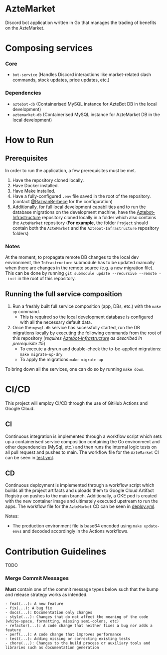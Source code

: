 # AzteMarket
Discord bot application written in Go that manages the trading of benefits on the AzteMarket.

# Composing services
### Core
- `bot-service` (Handles Discord interactions like market-related slash commands, stock updates, price updates, etc.)

### Dependencies
- `aztebot-db` (Containerised MySQL instance for AzteBot DB in the local development)
- `aztemarket-db` (Containerised MySQL instance for AzteMarket DB in the local development)

# How to Run
## Prerequisites
In order to run the application, a few prerequisites must be met.
1. Have the repository cloned locally.
2. Have Docker installed.
3. Have Make installed.
4. Have a fully-configured `.env` file saved in the root of the repository. (contact [@RazvanBerbece](https://github.com/RazvanBerbece) for the configuration)
5. Additionally, for full local development capabilities and to run the database migrations on the development machine, have the [Aztebot-Infrastructure](https://github.com/RazvanBerbece/Aztebot-Infrastructure) repository cloned locally in a folder which also contains the `AzteMarket` repository (**For example**, the folder `Project` should contain both the `AzteMarket` and the `Aztebot-Infrastructure` repository folders) 

### Notes
At the moment, to propagate remote DB changes to the local dev environment, the `Infrastructure` submodule has to be updated manually when there are changes in the remote source (e.g. a new migration file). 
This can be done by running `git submodule update --recursive --remote --init` in the root of this repository.

## Running the full service composition
1. Run a freshly built full service composition (app, DBs, etc.) with the `make up` command.
    - This is required so the local development database is configured with all the necessary default data.   
2. Once the `mysql-db` service has sucessfully started, run the DB migrations locally by executing the following commands from the root of this repository (_requires [Aztebot-Infrastructure](https://github.com/RazvanBerbece/Aztebot-Infrastructure) as described in prerequisite #5_)
    - To execute a dryrun and double-check the to-be-applied migrations: `make migrate-up-dry` 
    - To apply the migrations `make migrate-up`

To bring down all the services, one can do so by running `make down`.

# CI/CD
This project will employ CI/CD through the use of GitHub Actions and Google Cloud. 

## CI
Continuous integration is implemented through a workflow script which sets up a containerised service composition containing the Go environment and other dependencies (MySql, etc.) and then runs the internal logic tests on all pull request and pushes to main. The workflow file for the `AzteMarket` CI can be seen in [test.yml](.github/workflows/test.yml).

## CD
Continuous deployment is implemented through a workflow script which builds all the project artifacts and uploads them to Google Cloud Artifact Registry on pushes to the main branch. Additionally, a GKE pod is created with the new container image and ultimately executed upstream to run the apps. The workflow file for the `AzteMarket` CD can be seen in [deploy.yml](.github/workflows/deploy.yml).

Notes:
- The production environment file is base64 encoded using `make update-envs` and decoded accordingly in the Actions workflows.

# Contribution Guidelines
TODO

### Merge Commit Messages
**Must** contain one of the commit message types below such that the bump and release strategy works as intended.
```
- feat(...): A new feature
- fix(...): A bug fix
- docs(...): Documentation only changes
- style(...): Changes that do not affect the meaning of the code (white-space, formatting, missing semi-colons, etc)
- refactor(...): A code change that neither fixes a bug nor adds a feature
- perf(...): A code change that improves performance
- test(...): Adding missing or correcting existing tests
- chore(...): Changes to the build process or auxiliary tools and libraries such as documentation generation
```